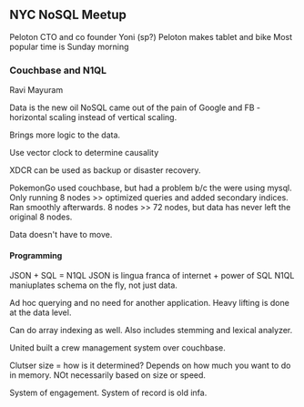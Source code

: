 ## NYC NoSQL Meetup

Peloton CTO and co founder Yoni (sp?)
Peloton makes tablet and bike
Most popular time is Sunday morning

### Couchbase and N1QL
Ravi Mayuram

Data is the new oil
NoSQL came out of the pain of Google and FB - horizontal scaling instead of vertical scaling.

Brings more logic to the data.

Use vector clock to determine causality

XDCR can be used as backup or disaster recovery.

PokemonGo used couchbase, but had a problem b/c the were using mysql.  Only running 8 nodes >> optimized queries and added secondary indices.  Ran smoothly afterwards.  8 nodes >> 72 nodes, but data has never left the original 8 nodes.

Data doesn't have to move.

#### Programming
JSON  +  SQL =  N1QL
JSON is lingua franca of internet + power of SQL
N1QL maniuplates schema on the fly, not just data.

Ad hoc querying and no need for another application.
Heavy lifting is done at the data level.

Can do array indexing as well.
Also includes stemming and lexical analyzer.

United built a crew management system over couchbase.

Clutser size = how is it determined?  Depends on how much you want to do in memory.  NOt necessarily based on size or speed.

System of engagement. System of record is old infa.
